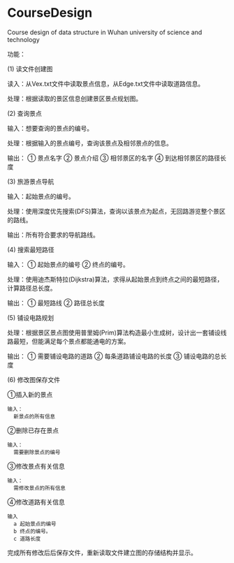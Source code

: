 # CourseDesign
Course design of data structure in Wuhan university of science and technology

功能：

(1) 读文件创建图

  读入：从Vex.txt文件中读取景点信息，从Edge.txt文件中读取道路信息。
  
  处理：根据读取的景区信息创建景区景点规划图。
  
(2) 查询景点

  输入：想要查询的景点的编号。
  
  处理：根据输入的景点编号，查询该景点及相邻景点的信息。
  
  输出：
    ① 景点名字
    ② 景点介绍
    ③ 相邻景区的名字
    ④ 到达相邻景区的路径长度
    
(3) 旅游景点导航

  输入：起始景点的编号。
  
  处理：使用深度优先搜索(DFS)算法，查询以该景点为起点，无回路游览整个景区的路线。
  
  输出：所有符合要求的导航路线。
  
(4) 搜索最短路径

  输入：
    ① 起始景点的编号
    ② 终点的编号。
    
  处理：使用迪杰斯特拉(Dijkstra)算法，求得从起始景点到终点之间的最短路径，计算路径总长度。
  
  输出：
    ① 最短路线
    ② 路径总长度
    
(5) 铺设电路规划

  处理：根据景区景点图使用普里姆(Prim)算法构造最小生成树，设计出一套铺设线路最短，但能满足每个景点都能通电的方案。
  
  输出：
    ① 需要铺设电路的道路
    ② 每条道路铺设电路的长度
    ③ 铺设电路的总长度
    
(6) 修改图保存文件

  ①插入新的景点
  
    输入：
      新景点的所有信息
      
  ②删除已存在景点
  
    输入：
      需要删除景点的编号
      
  ③修改景点有关信息
  
    输入：
      需修改景点的所有信息  
      
  ④修改道路有关信息
  
    输入
      a 起始景点的编号
      b 终点的编号。
      c 道路长度
      
  完成所有修改后后保存文件，重新读取文件建立图的存储结构并显示。
